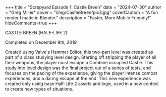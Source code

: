 +++
title = "Scrapyard Episode 1: Castle Breen"
date = "2024-07-30"
author = "Greg Miller"
cover = "/img/CastleBreen/pic3.jpg"
coverCaption = "A fun render I made in Blender."
description = "Faster, More Mobile Friendly!"
hideComments=true
+++


CASTLE BREEN (HALF-LIFE 2)

Completed on December 9th, 2019

Created using Valve's Hammer Editor, this two-part level was created as part of a class studying level design. Starting off stripping the player of all their weapons, the player must escape a Combine occupied Castle. This study into level design was the final project out of a series of tests, and focuses on the pacing of the experience, giving the player intense combat experiences, and a daring escape at the end. This new experience was created only using base Half-Life 2 assets and logic, used in a new context to create new types of situations.
